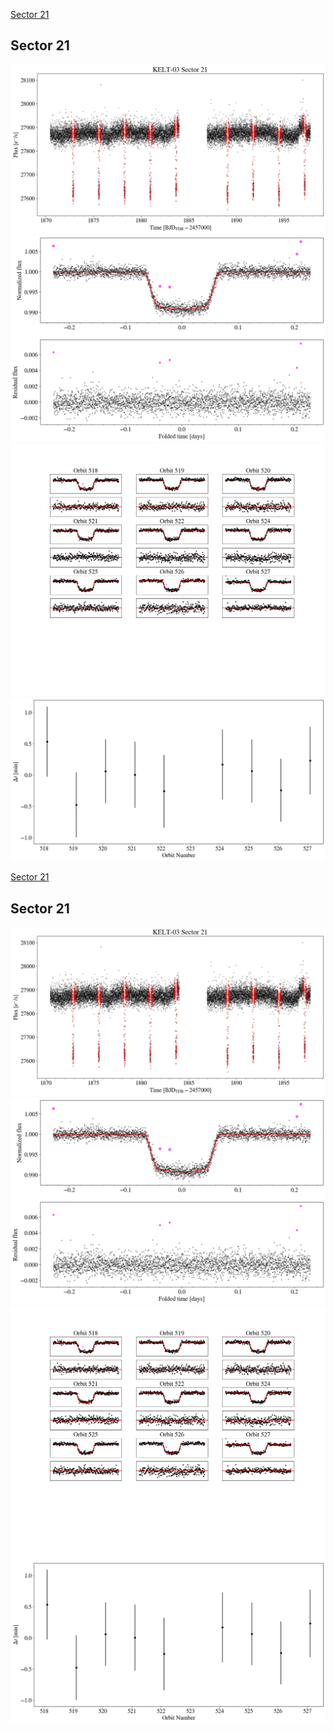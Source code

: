 [Sector 21](#sector21)

<a name = "sector21"></a>
## Sector 21
![alt text](/tt/KELT-03_Sector_21/KELT-03_Sector_21_a_TimeSeries.png)
![alt text](/tt/KELT-03_Sector_21/KELT-03_Sector_21_b_FoldedLightCurve.png)
![alt text](/tt/KELT-03_Sector_21/KELT-03_Sector_21_b_IndividualTransitsWithFit.png)
![alt text](/tt/KELT-03_Sector_21/KELT-03_Sector_21_c_TimingResiduals.png)

[Sector 21](#sector21)

<a name = "sector21"></a>
## Sector 21
![alt text](/tt/KELT-03_Sector_21/KELT-03_Sector_21_a_TimeSeries.png)
![alt text](/tt/KELT-03_Sector_21/KELT-03_Sector_21_b_FoldedLightCurve.png)
![alt text](/tt/KELT-03_Sector_21/KELT-03_Sector_21_b_IndividualTransitsWithFit.png)
![alt text](/tt/KELT-03_Sector_21/KELT-03_Sector_21_c_TimingResiduals.png)

